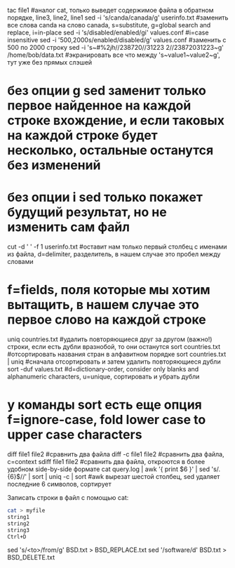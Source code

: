 tac file1   #аналог cat, только выведет содержимое файла в обратном порядке, line3, line2, line1
sed -i 's/canda/canada/g' userinfo.txt   #заменить все слова canda на слово canada, s=substitute, g=global search and replace, i=in-place
sed -i 's/disabled/enabled/gi' values.conf   #i=case insensitive
sed -i '500,2000s/enabled/disabled/g' values.conf   #заменить с 500 по 2000 строку
sed -i 's~#%$2jh//238720//31223~$2//23872031223~g' /home/bob/data.txt   #экранировать все что между 's~value1~value2~g', тут уже без прямых слэшей
# без опции g sed заменит только первое найденное на каждой строке вхождение, и если таковых на каждой строке будет несколько, остальные останутся без изменений
# без опции i sed только покажет будущий результат, но не изменить сам файл
cut -d ' ' -f 1 userinfo.txt   #оставит нам только первый столбец с именами из файла, d=delimiter, разделитель, в нашем случае это пробел между словами
# f=fields, поля которые мы хотим вытащить, в нашем случае это первое слово на каждой строке
uniq countries.txt   #удалить повторяющиеся друг за другом (важно!) строки, если есть дубли вразнобой, то они останутся
sort countries.txt   #отсортировать названия стран в алфавитном порядке
sort countries.txt | uniq    #сначала отсортировать и затем удалить повторяющиеся дубли
sort -duf values.txt   #d=dictionary-order, consider only blanks and alphanumeric characters, u=unique, сортировать и убрать дубли
# у команды sort есть еще опция f=ignore-case, fold lower case to upper case characters
diff file1 file2   #сравнить два файла
diff -c file1 file2   #сравнить два файла, c=context
sdiff file1 file2   #сравнить два файла, откроются в более удобном side-by-side формате
cat query.log | awk '{ print $6 }' | sed 's/.\{6\}$//' | sort | uniq -c | sort   #awk вырезат шестой столбец, sed удаляет последние 6 символов, сортирует

Записать строки в файл с помощью cat:

```bash
cat > myfile
string1
string2
string3
Ctrl+D
```

sed 's/\<to\>/from/g' BSD.txt > BSD_REPLACE.txt
sed '/software/d' BSD.txt > BSD_DELETE.txt
